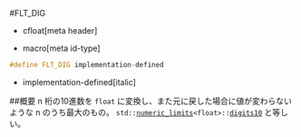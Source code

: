 #FLT_DIG
* cfloat[meta header]

* macro[meta id-type]
```cpp
#define FLT_DIG implementation-defined
```
* implementation-defined[italic]

##概要
n 桁の10進数を `float` に変換し、また元に戻した場合に値が変わらないような n のうち最大のもの。
`std::`[`numeric_limits`](/reference/limits/numeric_limits.md)`<float>::`[`digits10`](/reference/limits/numeric_limits/digits10.md) と等しい。
